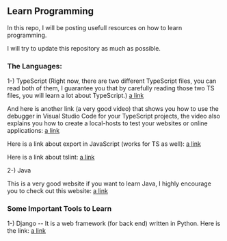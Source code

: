 ## Learn Programming
In this repo, I will be posting usefull resources on how to learn programming. 

I will try to update this repository as much as possible.

### The Languages:

1-) TypeScript (Right now, there are two different TypeScript files, you can read both of  them, I guarantee you that by carefully reading those two TS files, you will learn a lot about TypeScript.)
[a link](https://basarat.gitbooks.io/typescript/docs/javascript/equality.html)

And here is another link (a very good video) that shows you how to use the debugger in 
Visual Studio Code for your TypeScript projects, the video also explains you how to create a local-hosts to test your websites or online applications:
[a link](https://www.youtube.com/watch?v=H1lgYojMCaQ)

Here is a link about export in JavaScript (works for TS as well):
[a link](https://www.sitepoint.com/understanding-module-exports-exports-node-js/)

Here is a link about tslint: 
[a link](https://narayanatechnicalworld.blogspot.ca/2016/05/what-is-tslint.html)



2-) Java 

This is a very good website if you want to learn Java, I highly encourage you to check out this website:
[a link](https://www.geeksforgeeks.org/java/)


### Some Important Tools to Learn

1-) Django -- It is a web framework (for back end) written in Python. Here is the link:
[a link](https://tutorial.djangogirls.org/en/installation/)
